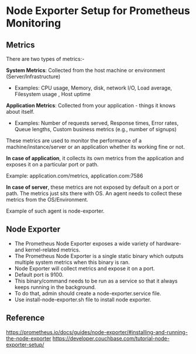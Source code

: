 # Node Exporter Setup for Prometheus Monitoring

## Metrics 
There are two types of metrics:-

**System Metrics**: Collected from the host machine or environment (Server/Infrastructure)
- Examples: CPU usage, Memory, disk, network I/O, Load average, Filesystem usage , Host uptime 

**Application Metrics**: Collected from your application - things it knows about itself.
- Examples: Number of requests served, Response times, Error rates, Queue lengths, Custom business metrics (e.g., number of signups) 

  
These metrics are used to monitor the performance of a machine/instance/server or an application whether its working fine or not. 

**In case of application**, it collects its own metrics from the application and exposes it on a particular port or path.  
  
Example: application.com/metrics, application.com:7586

**In case of server**, these metrics are not exposed by default on a port or path. The metrics just sits there with OS. An agent needs to collect these metrics from the OS/Environment.  
  
Example of such agent is node-exporter. 


## Node Exporter 
- The Prometheus Node Exporter exposes a wide variety of hardware- and kernel-related metrics. 
- The Prometheus Node Exporter is a single static binary which outputs multiple system metrics when this binary is ran. 
- Node Exporter will collect metrics and expose it on a port. 
- Default port is 9100.
- This binary/command needs to be run as a service so that it always keeps running in the background. 
- To do that, admin should create a node-exporter.service file.
- Use install-node-exporter.sh file to install node exporter. 

## Reference
https://prometheus.io/docs/guides/node-exporter/#installing-and-running-the-node-exporter 
https://developer.couchbase.com/tutorial-node-exporter-setup/
